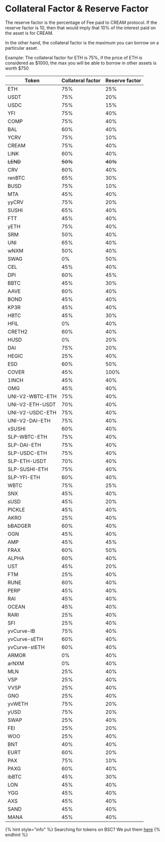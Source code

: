 # Collateral Factor & Reserve Factor

The reserve factor is the percentage of Fee paid to CREAM protocol. If the reserve factor is 10, then that would imply that 10% of the interest paid on the asset is for CREAM.

In the other hand, the collateral factor is the maximum you can borrow on a particular asset.

Example: The collateral factor for ETH is 75%, if the price of ETH is considered as $1000, the max you will be able to borrow in other assets is worth $750

| Token           | Collateral factor | Reserve factor |
| --------------- | ----------------- | -------------- |
| ETH             | 75%               | 25%            |
| USDT            | 75%               | 20%            |
| USDC            | 75%               | 15%            |
| YFI             | 75%               | 40%            |
| COMP            | 75%               | 40%            |
| BAL             | 60%               | 40%            |
| YCRV            | 75%               | 10%            |
| CREAM           | 75%               | 40%            |
| LINK            | 60%               | 40%            |
| ~~LEND~~        | ~~50%~~           | ~~40%~~        |
| CRV             | 60%               | 40%            |
| renBTC          | 65%               | 30%            |
| BUSD            | 75%               | 10%            |
| MTA             | 45%               | 40%            |
| yyCRV           | 75%               | 20%            |
| SUSHI           | 65%               | 40%            |
| FTT             | 45%               | 40%            |
| yETH            | 75%               | 40%            |
| SRM             | 50%               | 40%            |
| UNI             | 65%               | 40%            |
| wNXM            | 50%               | 40%            |
| SWAG            | 0%                | 50%            |
| CEL             | 45%               | 40%            |
| DPI             | 60%               | 45%            |
| BBTC            | 45%               | 30%            |
| AAVE            | 60%               | 40%            |
| BOND            | 45%               | 40%            |
| KP3R            | 45%               | 40%            |
| HBTC            | 45%               | 30%            |
| HFIL            | 0%                | 40%            |
| CRETH2          | 60%               | 40%            |
| HUSD            | 0%                | 20%            |
| DAI             | 75%               | 20%            |
| HEGIC           | 25%               | 40%            |
| ESD             | 60%               | 50%            |
| COVER           | 45%               | 100%           |
| 1INCH           | 45%               | 40%            |
| OMG             | 45%               | 40%            |
| UNI-V2-WBTC-ETH | 75%               | 40%            |
| UNI-V2-ETH-USDT | 70%               | 40%            |
| UNI-V2-USDC-ETH | 75%               | 40%            |
| UNI-V2-DAI-ETH  | 75%               | 40%            |
| xSUSHI          | 60%               | 40%            |
| SLP-WBTC-ETH    | 75%               | 40%            |
| SLP-DAI-ETH     | 75%               | 40%            |
| SLP-USDC-ETH    | 75%               | 40%            |
| SLP-ETH-USDT    | 70%               | 40%            |
| SLP-SUSHI-ETH   | 75%               | 40%            |
| SLP-YFI-ETH     | 60%               | 40%            |
| WBTC            | 75%               | 25%            |
| SNX             | 45%               | 40%            |
| sUSD            | 45%               | 20%            |
| PICKLE          | 45%               | 40%            |
| AKRO            | 25%               | 40%            |
| bBADGER         | 60%               | 40%            |
| OGN             | 45%               | 40%            |
| AMP             | 45%               | 45%            |
| FRAX            | 60%               | 50%            |
| ALPHA           | 60%               | 40%            |
| UST             | 45%               | 20%            |
| FTM             | 25%               | 40%            |
| RUNE            | 60%               | 40%            |
| PERP            | 45%               | 40%            |
| RAI             | 45%               | 40%            |
| OCEAN           | 45%               | 40%            |
| RARI            | 25%               | 40%            |
| SFI             | 25%               | 40%            |
| yvCurve-IB      | 75%               | 40%            |
| yvCurve-sETH    | 60%               | 40%            |
| yvCurve-stETH   | 60%               | 40%            |
| ARMOR           | 0%                | 40%            |
| arNXM           | 0%                | 40%            |
| MLN             | 25%               | 40%            |
| VSP             | 25%               | 40%            |
| VVSP            | 25%               | 40%            |
| GNO             | 25%               | 40%            |
| yvWETH          | 75%               | 20%            |
| yUSD            | 75%               | 20%            |
| SWAP            | 25%               | 40%            |
| FEI             | 25%               | 20%            |
| WOO             | 25%               | 40%            |
| BNT             | 40%               | 40%            |
| EURT            | 60%               | 20%            |
| PAX             | 75%               | 10%            |
| PAXG            | 60%               | 40%            |
| ibBTC           | 45%               | 30%            |
| LON             | 45%               | 40%            |
| YGG             | 45%               | 40%            |
| AXS             | 45%               | 40%            |
| SAND            | 45%               | 40%            |
| MANA            | 45%               | 40%            |

{% hint style="info" %}
Searching for tokens on BSC? We put them [here](https://docs.cream.finance/v/binance-smart-chain/lending/collateral-factor-and-reserve-factor)
{% endhint %}
